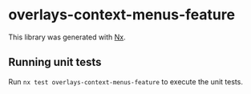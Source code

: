 # overlays-context-menus-feature

This library was generated with [Nx](https://nx.dev).


## Running unit tests

Run `nx test overlays-context-menus-feature` to execute the unit tests.

